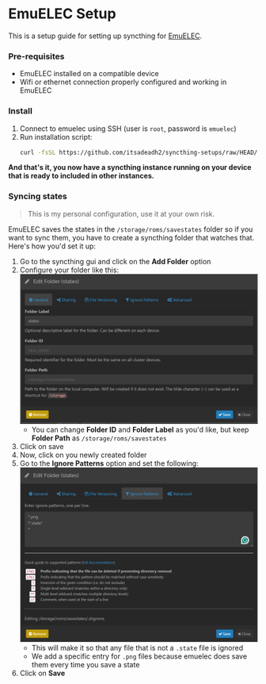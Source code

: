 # EmuELEC Setup #

This is a setup guide for setting up syncthing for [EmuELEC](https://github.com/EmuELEC/EmuELEC).

### Pre-requisites
- EmuELEC installed on a compatible device
- Wifi or ethernet connection properly configured and working in EmuELEC

### Install
1. Connect to emuelec using SSH (user is `root`, password is `emuelec`)
2. Run installation script:   
   ```bash
   curl -fsSL https://github.com/itsadeadh2/syncthing-setups/raw/HEAD/bin/emuelec_install.sh | sudo bash
   ```

**And that's it, you now have a syncthing instance running on your device that is ready to included in other instances.**

### Syncing states
> This is my personal configuration, use it at your own risk.

EmuELEC saves the states in the `/storage/roms/savestates` folder so if you want to sync them, you have to create a syncthing folder that watches that. Here's how you'd set it up:

1. Go to the syncthing gui and click on the **Add Folder** option
2. Configure your folder like this: ![1](imgs/1.png)
    * You can change **Folder ID** and **Folder Label** as you'd like, but keep **Folder Path** as `/storage/roms/savestates`    
3. Click on save
4. Now, click on you newly created folder 
5. Go to the **Ignore Patterns** option and set the following: ![2](imgs/2.png)
    * This will make it so that any file that is not a `.state` file is ignored
    * We add a specific entry for `.png` files because emuelec does save them every time you save a state
6. Click on **Save**